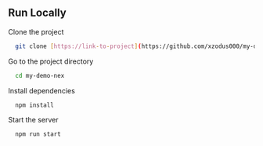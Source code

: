 
## Run Locally

Clone the project

```bash
  git clone [https://link-to-project](https://github.com/xzodus000/my-demo-next.git)
```

Go to the project directory

```bash
  cd my-demo-nex
```

Install dependencies

```bash
  npm install
```

Start the server

```bash
  npm run start
```

